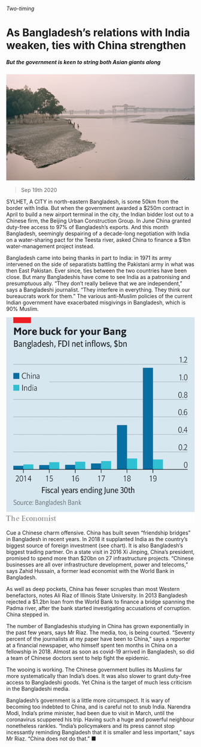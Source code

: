 ###### Two-timing

# As Bangladesh’s relations with India weaken, ties with China strengthen 

##### But the government is keen to string both Asian giants along 

![image](images/20200919_ASP503.jpg) 

> Sep 19th 2020 

SYLHET, A CITY in north-eastern Bangladesh, is some 50km from the border with India. But when the government awarded a $250m contract in April to build a new airport terminal in the city, the Indian bidder lost out to a Chinese firm, the Beijing Urban Construction Group. In June China granted duty-free access to 97% of Bangladesh’s exports. And this month Bangladesh, seemingly despairing of a decade-long negotiation with India on a water-sharing pact for the Teesta river, asked China to finance a $1bn water-management project instead.

Bangladesh came into being thanks in part to India: in 1971 its army intervened on the side of separatists battling the Pakistani army in what was then East Pakistan. Ever since, ties between the two countries have been close. But many Bangladeshis have come to see India as a patronising and presumptuous ally. “They don’t really believe that we are independent,” says a Bangladeshi journalist. “They interfere in everything. They think our bureaucrats work for them.” The various anti-Muslim policies of the current Indian government have exacerbated misgivings in Bangladesh, which is 90% Muslim.

![image](images/20200919_ASC302.png) 


Cue a Chinese charm offensive. China has built seven “friendship bridges” in Bangladesh in recent years. In 2018 it supplanted India as the country’s biggest source of foreign investment (see chart). It is also Bangladesh’s biggest trading partner. On a state visit in 2016 Xi Jinping, China’s president, promised to spend more than $20bn on 27 infrastructure projects. “Chinese businesses are all over infrastructure development, power and telecoms,” says Zahid Hussain, a former lead economist with the World Bank in Bangladesh. 


As well as deep pockets, China has fewer scruples than most Western benefactors, notes Ali Riaz of Illinois State University. In 2013 Bangladesh rejected a $1.2bn loan from the World Bank to finance a bridge spanning the Padma river, after the bank started investigating accusations of corruption. China stepped in. 

The number of Bangladeshis studying in China has grown exponentially in the past few years, says Mr Riaz. The media, too, is being courted. “Seventy percent of the journalists at my paper have been to China,” says a reporter at a financial newspaper, who himself spent ten months in China on a fellowship in 2018. Almost as soon as covid-19 arrived in Bangladesh, so did a team of Chinese doctors sent to help fight the epidemic.

The wooing is working. The Chinese government bullies its Muslims far more systematically than India’s does. It was also slower to grant duty-free access to Bangladeshi goods. Yet China is the target of much less criticism in the Bangladeshi media.

 Bangladesh’s government is a little more circumspect. It is wary of becoming too indebted to China, and is careful not to snub India. Narendra Modi, India’s prime minister, had been due to visit in March, until the coronavirus scuppered his trip. Having such a huge and powerful neighbour nonetheless rankles. “India’s policymakers and its press cannot stop incessantly reminding Bangladesh that it is smaller and less important,” says Mr Riaz. “China does not do that.” ■

